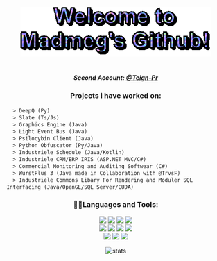 <div align = "center">
  <img src="https://raw.githubusercontent.com/Madmegsox1/Madmegsox1/master/text.gif" alt="Hello!!!">
  </br> </br>

  <h5>
  Second Account: <a href = "https://github.com/Teign-Pr" taget="_blank"><i>@Teign-Pr</i></a><br/>
  </h5>
  <h3>
    Projects i have worked on:
  </h3>
  <div align="left">
    
      > DeepQ (Py)
      > Slate (Ts/Js)
      > Graphics Engine (Java)
      > Light Event Bus (Java)
      > Psilocybin Client (Java) 
      > Python Obfuscator (Py/Java)
      > Industriele Schedule (Java/Kotlin)
      > Industriele CRM/ERP IRIS (ASP.NET MVC/C#)
      > Commercial Monitoring and Auditing Softwear (C#)
      > WurstPlus 3 (Java made in Collaboration with @TrvsF)
      > Industriele Commons Libary For Rendering and Moduler SQL Interfacing (Java/OpenGL/SQL Server/CUDA)

  </div>
  
  
  <h3>
      👨‍💻Languages and Tools:
  </h3> 
  <p>
    <img src="https://img.shields.io/badge/java-582673?style=for-the-badge&logo=java&logoColor=white">
    <img src="https://img.shields.io/badge/c%23-582673?style=for-the-badge&logo=c-sharp&logoColor=white">
    <img src="https://img.shields.io/badge/kotlin-582673?style=for-the-badge&logo=kotlin&logoColor=white">
    <img src="https://img.shields.io/badge/python-582673?style=for-the-badge&logo=python&logoColor=white"></br>
    <img src="https://img.shields.io/badge/c++-582673?style=for-the-badge&logo=c%2B%2B&logoColor=white">
    <img src="https://img.shields.io/badge/javascript-582673?style=for-the-badge&logo=javascript&logoColor=white">
    <img src="https://img.shields.io/badge/.NET-582673?style=for-the-badge&logo=.net&logoColor=white">
    <img src="https://img.shields.io/badge/Gradle-582673?style=for-the-badge&logo=Gradle&logoColor=white"></br>
    <img src="https://img.shields.io/badge/IntelliJ-143?style=for-the-badge&logo=intellij-idea&color=582673&logoColor=white&labelColor=black">
    <img src="https://img.shields.io/badge/Pycharm-143?style=for-the-badge&logo=pycharm&logoColor=white&color=582673&labelColor=black">
    <img src="https://img.shields.io/badge/Rider-143?style=for-the-badge&logo=Rider&logoColor=white&color=582673&labelColor=black">
  </p>
   <p>
    <img src="https://komarev.com/ghpvc/?username=Madmegsox1&label=Views&color=582673&style=flat-square" alt="stats" />
     </p>  
    
</div>

